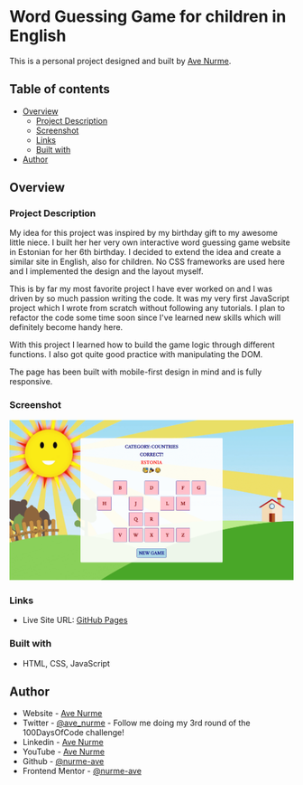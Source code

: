 # Word Guessing Game for children in English

This is a personal project designed and built by [Ave Nurme](https://www.avenurme.dev).

## Table of contents

- [Overview](#overview)
  - [Project Description](#project-description)
  - [Screenshot](#screenshot)
  - [Links](#links)
  - [Built with](#built-with)
- [Author](#author)

## Overview

### Project Description

My idea for this project was inspired by my birthday gift to my awesome little niece. I built her her very own interactive word guessing game website in Estonian for her 6th birthday. I decided to extend the idea and create a similar site in English, also for children. No CSS frameworks are used here and I implemented the design and the layout myself.

This is by far my most favorite project I have ever worked on and I was driven by so much passion writing the code. It was my very first JavaScript project which I wrote from scratch without following any tutorials. I plan to refactor the code some time soon since I've learned new skills which will definitely become handy here.

With this project I learned how to build the game logic through different functions. I also got quite good practice with manipulating the DOM.

The page has been built with mobile-first design in mind and is fully responsive.

### Screenshot

![Screenshot of my solution](/images/word-guessing-game_1920.png)

### Links

- Live Site URL: [GitHub Pages](https://nurme-ave.github.io/word-guessing-game/)

### Built with

- HTML, CSS, JavaScript

## Author

- Website - [Ave Nurme](https://www.avenurme.dev)
- Twitter - [@ave\_nurme](https://twitter.com/ave_nurme) - Follow me doing my 3rd round of the 100DaysOfCode challenge!
- Linkedin - [Ave Nurme](https://www.linkedin.com/in/ave-nurme)
- YouTube - [Ave Nurme](https://www.youtube.com/channel/UC_kKIEE66Wa5bAxjqoI1A8w/videos)
- Github - [@nurme-ave](https://github.com/nurme-ave)
- Frontend Mentor - [@nurme-ave](https://www.frontendmentor.io/profile/nurme-ave)
